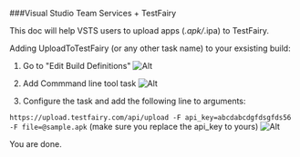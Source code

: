 ###Visual Studio Team Services + TestFairy

This doc will help VSTS users to upload apps (*.apk/*.ipa) to TestFairy.


Adding UploadToTestFairy (or any other task name) to your exsisting build:

1. Go to "Edit Build Definitions"
  ![Alt](https://github.com/testfairy/docs/blob/feat-vsts/img/integrations/vsts/Edit%20Build%20Definitions.png?raw=true)
  
2. Add Commmand line tool task
  ![Alt](https://github.com/testfairy/docs/blob/feat-vsts/img/integrations/vsts/add%20command%20line%20task.png?raw=true)

3. Configure the task and add the following line to arguments:

```https://upload.testfairy.com/api/upload -F api_key=abcdabcdgfdsgfds56 -F file=@sample.apk```
(make sure you replace the api_key to yours)
  ![Alt](https://github.com/testfairy/docs/blob/feat-vsts/img/integrations/vsts/Configure%20the%20task.png?raw=true)
  
You are done.
